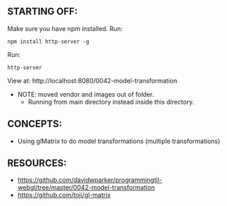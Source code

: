 ## STARTING OFF:

Make sure you have npm installed.
Run:
```
npm install http-server -g
```

Run:
```
http-server
```

View at: http://localhost:8080/0042-model-transformation

* NOTE: moved vendor and images out of folder.
  * Running from main directory instead inside this directory.

## CONCEPTS:

* Using glMatrix to do model transformations (multiple transformations)

## RESOURCES:

* https://github.com/davidwparker/programmingtil-webgl/tree/master/0042-model-transformation
* https://github.com/toji/gl-matrix
